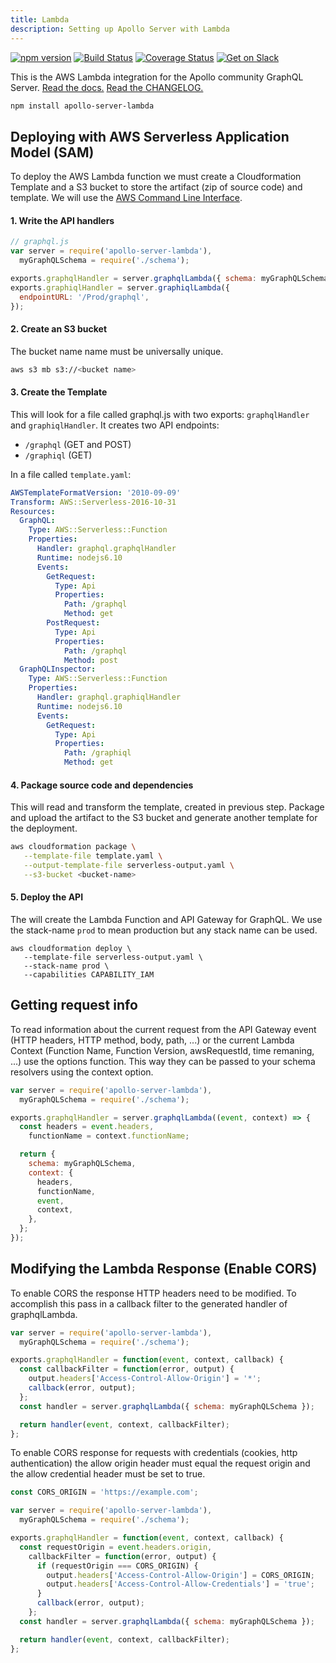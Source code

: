 ```yaml
---
title: Lambda
description: Setting up Apollo Server with Lambda
---
```


[![npm version](https://badge.fury.io/js/apollo-server-core.svg)](https://badge.fury.io/js/apollo-server-core) [![Build Status](https://travis-ci.org/apollographql/apollo-server.svg?branch=master)](https://travis-ci.org/apollographql/apollo-server) [![Coverage Status](https://coveralls.io/repos/github/apollographql/apollo-server/badge.svg?branch=master)](https://coveralls.io/github/apollographql/apollo-server?branch=master) [![Get on Slack](https://img.shields.io/badge/slack-join-orange.svg)](https://www.apollographql.com/#slack)

This is the AWS Lambda integration for the Apollo community GraphQL Server. [Read the docs.](https://www.apollographql.com/docs/apollo-server/) [Read the CHANGELOG.](https://github.com/apollographql/apollo-server/blob/master/CHANGELOG.md)

```sh
npm install apollo-server-lambda
```

<h2 id="deploying" title="Deploying with SAM">Deploying with AWS Serverless Application Model (SAM)</h2>

To deploy the AWS Lambda function we must create a Cloudformation Template and a S3 bucket to store the artifact (zip of source code) and template. We will use the [AWS Command Line Interface](https://aws.amazon.com/cli/).

#### 1. Write the API handlers

```js
// graphql.js
var server = require('apollo-server-lambda'),
  myGraphQLSchema = require('./schema');

exports.graphqlHandler = server.graphqlLambda({ schema: myGraphQLSchema });
exports.graphiqlHandler = server.graphiqlLambda({
  endpointURL: '/Prod/graphql',
});
```

#### 2. Create an S3 bucket

The bucket name name must be universally unique.

```bash
aws s3 mb s3://<bucket name>
```

#### 3. Create the Template

This will look for a file called graphql.js with two exports: `graphqlHandler` and `graphiqlHandler`. It creates two API endpoints:

* `/graphql` (GET and POST)
* `/graphiql` (GET)

In a file called `template.yaml`:

```yaml
AWSTemplateFormatVersion: '2010-09-09'
Transform: AWS::Serverless-2016-10-31
Resources:
  GraphQL:
    Type: AWS::Serverless::Function
    Properties:
      Handler: graphql.graphqlHandler
      Runtime: nodejs6.10
      Events:
        GetRequest:
          Type: Api
          Properties:
            Path: /graphql
            Method: get
        PostRequest:
          Type: Api
          Properties:
            Path: /graphql
            Method: post
  GraphQLInspector:
    Type: AWS::Serverless::Function
    Properties:
      Handler: graphql.graphiqlHandler
      Runtime: nodejs6.10
      Events:
        GetRequest:
          Type: Api
          Properties:
            Path: /graphiql
            Method: get
```

#### 4. Package source code and dependencies

This will read and transform the template, created in previous step. Package and upload the artifact to the S3 bucket and generate another template for the deployment.

```sh
aws cloudformation package \
   --template-file template.yaml \
   --output-template-file serverless-output.yaml \
   --s3-bucket <bucket-name>
```

#### 5. Deploy the API

The will create the Lambda Function and API Gateway for GraphQL. We use the stack-name `prod` to mean production but any stack name can be used.

```
aws cloudformation deploy \
   --template-file serverless-output.yaml \
   --stack-name prod \
   --capabilities CAPABILITY_IAM
```

<h2 id="request-info" title="Getting request info">Getting request info</h2>

To read information about the current request from the API Gateway event (HTTP headers, HTTP method, body, path, ...) or the current Lambda Context (Function Name, Function Version, awsRequestId, time remaning, ...) use the options function. This way they can be passed to your schema resolvers using the context option.

```js
var server = require('apollo-server-lambda'),
  myGraphQLSchema = require('./schema');

exports.graphqlHandler = server.graphqlLambda((event, context) => {
  const headers = event.headers,
    functionName = context.functionName;

  return {
    schema: myGraphQLSchema,
    context: {
      headers,
      functionName,
      event,
      context,
    },
  };
});
```

<h2 id="modifying-response" title="Modifying the response">Modifying the Lambda Response (Enable CORS)</h2>

To enable CORS the response HTTP headers need to be modified. To accomplish this pass in a callback filter to the generated handler of graphqlLambda.

```js
var server = require('apollo-server-lambda'),
  myGraphQLSchema = require('./schema');

exports.graphqlHandler = function(event, context, callback) {
  const callbackFilter = function(error, output) {
    output.headers['Access-Control-Allow-Origin'] = '*';
    callback(error, output);
  };
  const handler = server.graphqlLambda({ schema: myGraphQLSchema });

  return handler(event, context, callbackFilter);
};
```

To enable CORS response for requests with credentials (cookies, http authentication) the allow origin header must equal the request origin and the allow credential header must be set to true.

```js
const CORS_ORIGIN = 'https://example.com';

var server = require('apollo-server-lambda'),
  myGraphQLSchema = require('./schema');

exports.graphqlHandler = function(event, context, callback) {
  const requestOrigin = event.headers.origin,
    callbackFilter = function(error, output) {
      if (requestOrigin === CORS_ORIGIN) {
        output.headers['Access-Control-Allow-Origin'] = CORS_ORIGIN;
        output.headers['Access-Control-Allow-Credentials'] = 'true';
      }
      callback(error, output);
    };
  const handler = server.graphqlLambda({ schema: myGraphQLSchema });

  return handler(event, context, callbackFilter);
};
```
